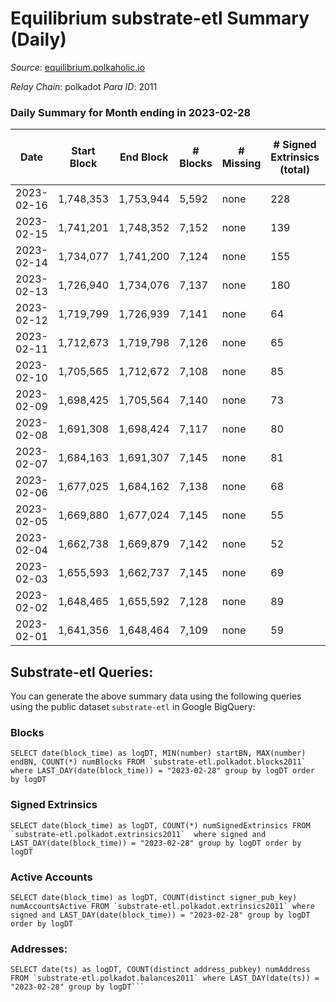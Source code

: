 # Equilibrium substrate-etl Summary (Daily)

_Source_: [equilibrium.polkaholic.io](https://equilibrium.polkaholic.io)

*Relay Chain*: polkadot
*Para ID*: 2011



### Daily Summary for Month ending in 2023-02-28


| Date | Start Block | End Block | # Blocks | # Missing | # Signed Extrinsics (total) | # Active Accounts | # Addresses with Balances | # Events | # Transfers | # XCM Transfers In | # XCM Transfers Out |
| ---- | ----------- | --------- | -------- | --------- | --------------------------- | ----------------- | ------------------------- | -------- | ----------- | ------------------ | ------------------- |
| 2023-02-16 | 1,748,353 | 1,753,944 | 5,592 | none  | 228 | 151 |  | 241,040 |   |   |   |
| 2023-02-15 | 1,741,201 | 1,748,352 | 7,152 | none  | 139 | 132 |  | 309,387 |   |   |   |
| 2023-02-14 | 1,734,077 | 1,741,200 | 7,124 | none  | 155 | 129 |  | 308,187 |   |   |   |
| 2023-02-13 | 1,726,940 | 1,734,076 | 7,137 | none  | 180 | 147 |  | 308,496 |   |   |   |
| 2023-02-12 | 1,719,799 | 1,726,939 | 7,141 | none  | 64 | 50 |  | 297,745 |   | 7 ($0.85) |   |
| 2023-02-11 | 1,712,673 | 1,719,798 | 7,126 | none  | 65 | 54 |  | 296,885 |   |   |   |
| 2023-02-10 | 1,705,565 | 1,712,672 | 7,108 | none  | 85 | 49 |  | 296,245 |   | 23 ($3,967.73) |   |
| 2023-02-09 | 1,698,425 | 1,705,564 | 7,140 | none  | 73 | 46 |  | 303,699 |   |   |   |
| 2023-02-08 | 1,691,308 | 1,698,424 | 7,117 | none  | 80 | 42 |  | 297,299 |   |   |   |
| 2023-02-07 | 1,684,163 | 1,691,307 | 7,145 | none  | 81 | 39 |  | 296,597 |   |   |   |
| 2023-02-06 | 1,677,025 | 1,684,162 | 7,138 | none  | 68 | 35 |  | 297,258 |   |   |   |
| 2023-02-05 | 1,669,880 | 1,677,024 | 7,145 | none  | 55 | 28 |  | 296,249 |   |   |   |
| 2023-02-04 | 1,662,738 | 1,669,879 | 7,142 | none  | 52 | 39 | 9,128 | 295,443 |   | 4  |   |
| 2023-02-03 | 1,655,593 | 1,662,737 | 7,145 | none  | 69 | 36 | 9,125 | 296,414 |   | 11  |   |
| 2023-02-02 | 1,648,465 | 1,655,592 | 7,128 | none  | 89 | 45 |  | 301,181 |   | 5  |   |
| 2023-02-01 | 1,641,356 | 1,648,464 | 7,109 | none  | 59 | 36 |  | 305,353 |   | 11 ($1.04) |   |

## Substrate-etl Queries:
You can generate the above summary data using the following queries using the public dataset `substrate-etl` in Google BigQuery:


### Blocks
```
SELECT date(block_time) as logDT, MIN(number) startBN, MAX(number) endBN, COUNT(*) numBlocks FROM `substrate-etl.polkadot.blocks2011`  where LAST_DAY(date(block_time)) = "2023-02-28" group by logDT order by logDT
```


### Signed Extrinsics
```
SELECT date(block_time) as logDT, COUNT(*) numSignedExtrinsics FROM `substrate-etl.polkadot.extrinsics2011`  where signed and LAST_DAY(date(block_time)) = "2023-02-28" group by logDT order by logDT
```


### Active Accounts
```
SELECT date(block_time) as logDT, COUNT(distinct signer_pub_key) numAccountsActive FROM `substrate-etl.polkadot.extrinsics2011` where signed and LAST_DAY(date(block_time)) = "2023-02-28" group by logDT order by logDT
```


### Addresses:
```
SELECT date(ts) as logDT, COUNT(distinct address_pubkey) numAddress FROM `substrate-etl.polkadot.balances2011` where LAST_DAY(date(ts)) = "2023-02-28" group by logDT```

